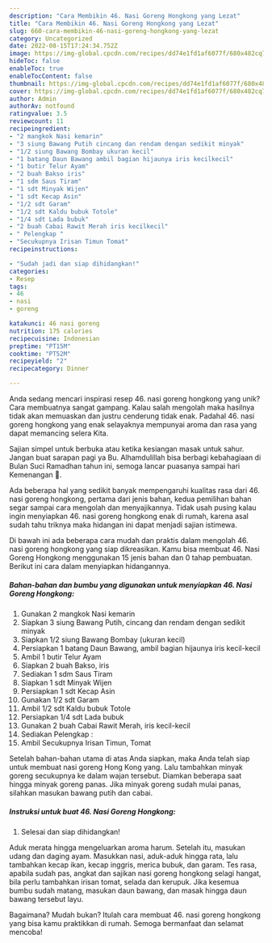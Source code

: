 ```yaml
---
description: "Cara Membikin 46. Nasi Goreng Hongkong yang Lezat"
title: "Cara Membikin 46. Nasi Goreng Hongkong yang Lezat"
slug: 660-cara-membikin-46-nasi-goreng-hongkong-yang-lezat
category: Uncategorized
date: 2022-08-15T17:24:34.752Z
image: https://img-global.cpcdn.com/recipes/dd74e1fd1af6077f/680x482cq70/46-nasi-goreng-hongkong-foto-resep-utama.jpg
hideToc: false
enableToc: true
enableTocContent: false
thumbnail: https://img-global.cpcdn.com/recipes/dd74e1fd1af6077f/680x482cq70/46-nasi-goreng-hongkong-foto-resep-utama.jpg
cover: https://img-global.cpcdn.com/recipes/dd74e1fd1af6077f/680x482cq70/46-nasi-goreng-hongkong-foto-resep-utama.jpg
author: Admin
authorAv: notfound
ratingvalue: 3.5
reviewcount: 11
recipeingredient:
- "2 mangkok Nasi kemarin"
- "3 siung Bawang Putih cincang dan rendam dengan sedikit minyak"
- "1/2 siung Bawang Bombay ukuran kecil"
- "1 batang Daun Bawang ambil bagian hijaunya iris kecilkecil"
- "1 butir Telur Ayam"
- "2 buah Bakso iris"
- "1 sdm Saus Tiram"
- "1 sdt Minyak Wijen"
- "1 sdt Kecap Asin"
- "1/2 sdt Garam"
- "1/2 sdt Kaldu bubuk Totole"
- "1/4 sdt Lada bubuk"
- "2 buah Cabai Rawit Merah iris kecilkecil"
- " Pelengkap "
- "Secukupnya Irisan Timun Tomat"
recipeinstructions:

- "Sudah jadi dan siap dihidangkan!"
categories:
- Resep
tags:
- 46
- nasi
- goreng

katakunci: 46 nasi goreng 
nutrition: 175 calories
recipecuisine: Indonesian
preptime: "PT15M"
cooktime: "PT52M"
recipeyield: "2"
recipecategory: Dinner

---
```





Anda sedang mencari inspirasi resep 46. nasi goreng hongkong yang unik? Cara membuatnya sangat gampang. Kalau salah mengolah maka hasilnya tidak akan memuaskan dan justru cenderung tidak enak. Padahal 46. nasi goreng hongkong yang enak selayaknya mempunyai aroma dan rasa yang dapat memancing selera Kita.





Sajian simpel untuk berbuka atau ketika kesiangan masak untuk sahur. Jangan buat sarapan pagi ya Bu. Alhamdulillah bisa berbagi kebahagiaan di Bulan Suci Ramadhan tahun ini, semoga lancar puasanya sampai hari Kemenangan 🤗.

Ada beberapa hal yang sedikit banyak mempengaruhi kualitas rasa dari 46. nasi goreng hongkong, pertama dari jenis bahan, kedua pemilihan bahan segar sampai cara mengolah dan menyajikannya. Tidak usah pusing kalau ingin menyiapkan 46. nasi goreng hongkong enak di rumah, karena asal sudah tahu triknya maka hidangan ini dapat menjadi sajian istimewa.






Di bawah ini ada beberapa cara mudah dan praktis dalam mengolah 46. nasi goreng hongkong yang siap dikreasikan. Kamu bisa membuat 46. Nasi Goreng Hongkong menggunakan 15 jenis bahan dan 0 tahap pembuatan. Berikut ini cara dalam menyiapkan hidangannya.

<!--inarticleads1-->

##### Bahan-bahan dan bumbu yang digunakan untuk menyiapkan 46. Nasi Goreng Hongkong:

1. Gunakan 2 mangkok Nasi kemarin
1. Siapkan 3 siung Bawang Putih, cincang dan rendam dengan sedikit minyak
1. Siapkan 1/2 siung Bawang Bombay (ukuran kecil)
1. Persiapkan 1 batang Daun Bawang, ambil bagian hijaunya iris kecil-kecil
1. Ambil 1 butir Telur Ayam
1. Siapkan 2 buah Bakso, iris
1. Sediakan 1 sdm Saus Tiram
1. Siapkan 1 sdt Minyak Wijen
1. Persiapkan 1 sdt Kecap Asin
1. Gunakan 1/2 sdt Garam
1. Ambil 1/2 sdt Kaldu bubuk Totole
1. Persiapkan 1/4 sdt Lada bubuk
1. Gunakan 2 buah Cabai Rawit Merah, iris kecil-kecil
1. Sediakan  Pelengkap :
1. Ambil Secukupnya Irisan Timun, Tomat


Setelah bahan-bahan utama di atas Anda siapkan, maka Anda telah siap untuk membuat nasi goreng Hong Kong yang. Lalu tambahkan minyak goreng secukupnya ke dalam wajan tersebut. Diamkan beberapa saat hingga minyak goreng panas. Jika minyak goreng sudah mulai panas, silahkan masukan bawang putih dan cabai. 

<!--inarticleads2-->

##### Instruksi untuk buat 46. Nasi Goreng Hongkong:


1. Selesai dan siap dihidangkan!

Aduk merata hingga mengeluarkan aroma harum. Setelah itu, masukan udang dan daging ayam. Masukkan nasi, aduk-aduk hingga rata, lalu tambahkan kecap ikan, kecap inggris, merica bubuk, dan garam. Tes rasa, apabila sudah pas, angkat dan sajikan nasi goreng hongkong selagi hangat, bila perlu tambahkan irisan tomat, selada dan kerupuk. Jika kesemua bumbu sudah matang, masukan daun bawang, dan masak hingga daun bawang tersebut layu. 

Bagaimana? Mudah bukan? Itulah cara membuat 46. nasi goreng hongkong yang bisa kamu praktikkan di rumah. Semoga bermanfaat dan selamat mencoba!
